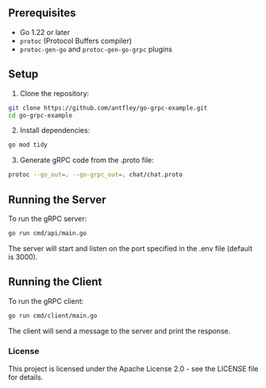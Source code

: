 ## Prerequisites

- Go 1.22 or later
- `protoc` (Protocol Buffers compiler)
- `protoc-gen-go` and `protoc-gen-go-grpc` plugins

## Setup

1. Clone the repository:

```sh
git clone https://github.com/antfley/go-grpc-example.git
cd go-grpc-example
```

2. Install dependencies:

```sh
go mod tidy
```

3. Generate gRPC code from the .proto file:

```sh
protoc --go_out=. --go-grpc_out=. chat/chat.proto
```

## Running the Server

To run the gRPC server:

```sh
go run cmd/api/main.go
```

The server will start and listen on the port specified in the .env file (default is 3000).

## Running the Client

To run the gRPC client:

```sh
go run cmd/client/main.go
```

The client will send a message to the server and print the response.

### License

This project is licensed under the Apache License 2.0 - see the LICENSE file for details.
